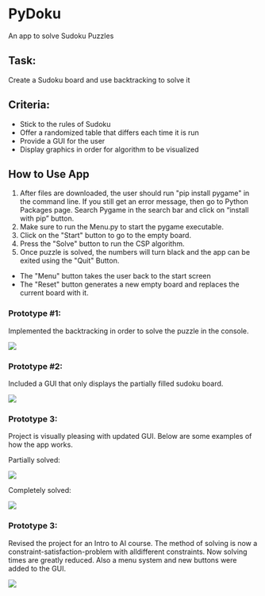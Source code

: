 # PyDoku
An app to solve Sudoku Puzzles

## Task:
Create a Sudoku board and use backtracking to solve it

## Criteria:
* Stick to the rules of Sudoku
* Offer a randomized table that differs each time it is run
* Provide a GUI for the user
* Display graphics in order for algorithm to be visualized

## How to Use App
1. After files are downloaded, the user should run "pip install pygame" in the command line. If you still get an error message, then go to Python Packages page. Search Pygame in the
search bar and click on “install with pip” button.
2. Make sure to run the Menu.py to start the pygame executable.
3. Click on the "Start" button to go to the empty board.
4. Press the "Solve" button to run the CSP algorithm.
5. Once puzzle is solved, the numbers will turn black and the app can be exited using the "Quit" Button.

* The "Menu" button takes the user back to the start screen
* The "Reset" button generates a new empty board and replaces the current board with it.

### Prototype #1:
Implemented the backtracking in order to solve the puzzle in the console.

![](Images/BackTrackedSudokuEx.png)

### Prototype #2:
Included a GUI that only displays the partially filled sudoku board.

![](Images/pygameWindow_Unsolved.png)

### Prototype 3:
Project is visually pleasing with updated GUI. Below are some examples of how the app works.

Partially solved:


![](Images/pygameWindow_PartiallySolved.png)

Completely solved:


![](Images/pygameWindow_FullySolved.png)

### Prototype 3:
Revised the project for an Intro to AI course. The method of solving is now a constraint-satisfaction-problem with alldifferent constraints. Now solving times are greatly reduced. Also a menu system and new buttons were added to the GUI.

![](Images/SudokuSolver3.png)
